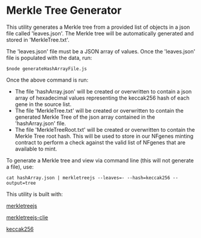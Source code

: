 # Merkle Tree Generator

This utility generates a Merkle tree from a provided list of objects in a json file called 'leaves.json'. The Merkle tree will be automatically generated and stored in 'MerkleTree.txt'.

The 'leaves.json' file must be a JSON array of values. Once the 'leaves.json' file is populated with the data, run:

```
$node generateHashArrayFile.js
```

Once the above command is run:
- The file 'hashArray.json' will be created or overwritten to contain a json array of hexadecimal values representing the keccak256 hash of each gene in the source list.
- The file 'MerkleTree.txt' will be created or overwritten to contain the generated Merkle Tree of the json array contained in the 'hashArray.json' file.
- The file 'MerkleTreeRoot.txt' will be created or overwritten to contain the Merkle Tree root hash. This will be used to store in our NFgenes minting contract to perform a check against the valid list of NFgenes that are available to mint.

To generate a Merkle tree and view via command line (this will not generate a file), use:

```
cat hashArray.json | merkletreejs --leaves=- --hash=keccak256 --output=tree
```

This utility is built with:

[merkletreejs](https://github.com/miguelmota/merkletreejs)

[merkletreejs-clie](https://github.com/miguelmota/merkletreejs-cli)

[keccak256](https://github.com/miguelmota/keccak256)